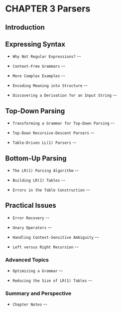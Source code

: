 # CHAPTER 3 Parsers

## Introduction

## Expressing Syntax

- `Why Not Regular Expressions?` --

- `Context-Free Grammars` --

- `More Complex Examples` --

- `Encoding Meaning into Structure` --

- `Discovering a Derivation for an Input String` --

## Top-Down Parsing

- `Transforming a Grammar for Top-Down Parsing` --

- `Top-Down Recursive-Descent Parsers` --

- `Table-Driven LL(1) Parsers` --

## Bottom-Up Parsing

- `The LR(1) Parsing Algorithm` --

- `Building LR(1) Tables` --

- `Errors in the Table Construction` --

## Practical Issues

- `Error Recovery` --

- `Unary Operators` --

- `Handling Context-Sensitive Ambiguity` --

- `Left versus Right Recursion` --

### Advanced Topics 

- `Optimizing a Grammar` --

- `Reducing the Size of LR(1) Tables` --

### Summary and Perspective

- `Chapter Notes` --
